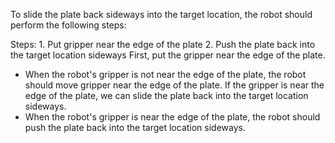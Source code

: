 To slide the plate back sideways into the target location, the robot should perform the following steps:

Steps:  1. Put gripper near the edge of the plate  2. Push the plate back into the target location sideways
First, put the gripper near the edge of the plate.
- When the robot's gripper is not near the edge of the plate, the robot should move gripper near the edge of the plate.
If the gripper is near the edge of the plate, we can slide the plate back into the target location sideways.
- When the robot's gripper is near the edge of the plate, the robot should push the plate back into the target location sideways.